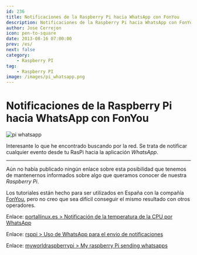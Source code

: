 ```yaml
---
id: 236
title: Notificaciones de la Raspberry Pi hacia WhatsApp con FonYou
description: Notificaciones de la Raspberry Pi hacia WhatsApp con FonYou
author: Jose Cerrejon
icon: pen-to-square
date: 2013-08-16 07:00:00
prev: /es/
next: false
category:
    - Raspberry PI
tag:
    - Raspberry PI
image: /images/pi_whatsapp.png
---
```


# Notificaciones de la Raspberry Pi hacia WhatsApp con FonYou

![pi whatsapp](/images/pi_whatsapp.png)

Interesante lo que he encontrado buscando por la red. Se trata de notificar cualquier evento desde tu RasPi hacia la aplicación _WhatsApp_.

---

Aún no había publicado ningún enlace sobre esta posibilidad que tenemos de mantenernos informados sobre algo que queramos conocer de nuestra _Raspberry Pi_.

Los tutoriales están hecho para ser utilizados en España con la compañía [FonYou](https://www.fonyou.es), pero no creo que sea difícil conseguir el mismo resultado con otros operadores.

Enlace: [portallinux.es > Notificación de la temperatura de la CPU por WhatsApp](https://portallinux.es/raspberry-pi-notificacion-de-la-temperatura-de-la-cpu-por-whatsapp/)

Enlace: [rsppi > Uso de WhatsApp para el envio de notificaciones](https://rsppi.blogspot.com.es/2012/10/uso-de-whatsapp-para-el-envio-de.html)

Enlace: [myworldraspberrypi > My raspberry Pi sending whatsapps](https://myworldraspberrypi.blogspot.com.es/2013/02/my-raspberry-pi-sending-whatsapps.html)
